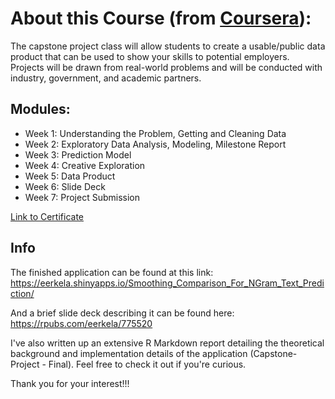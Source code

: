 # About this Course (from [Coursera](https://www.coursera.org/learn/data-science-project?specialization=jhu-data-science)):
The capstone project class will allow students to create a usable/public data product that can be used to show your skills to potential employers. Projects will be drawn from real-world problems and will be conducted with industry, government, and academic partners.


## Modules:
- Week 1: Understanding the Problem, Getting and Cleaning Data
- Week 2: Exploratory Data Analysis, Modeling, Milestone Report
- Week 3: Prediction Model
- Week 4: Creative Exploration
- Week 5: Data Product
- Week 6: Slide Deck
- Week 7: Project Submission

[Link to Certificate](https://coursera.org/share/c62533690a8550642d7c5a2903f2abbd)

## Info
The finished application can be found at this link:
https://eerkela.shinyapps.io/Smoothing_Comparison_For_NGram_Text_Prediction/

And a brief slide deck describing it can be found here:
https://rpubs.com/eerkela/775520

I've also written up an extensive R Markdown report detailing the theoretical background and implementation details of the application (Capstone-Project - Final).  Feel free to check it out if you're curious.

Thank you for your interest!!!
